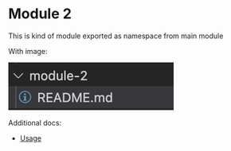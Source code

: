 # Module 2

This is kind of module exported as namespace from main module

With image:

![module2](./module2.png)

Additional docs:
- [Usage](./module-docs/USAGE.md)
